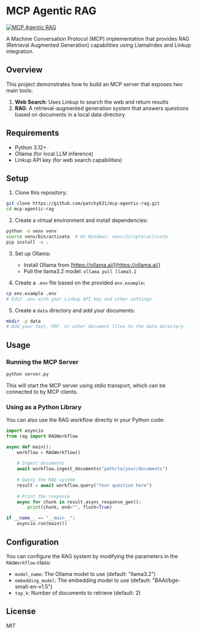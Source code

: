 # MCP Agentic RAG

[![MCP Agentic RAG](https://github.com/patchy631/ai-engineering-hub/blob/main/cursor_linkup_mcp/assets/thumbnail.png)](https://youtu.be/XMVzT8X0QTA)

A Machine Conversation Protocol (MCP) implementation that provides RAG (Retrieval Augmented Generation) capabilities using LlamaIndex and Linkup integration.

## Overview

This project demonstrates how to build an MCP server that exposes two main tools:
1. **Web Search**: Uses Linkup to search the web and return results
2. **RAG**: A retrieval-augmented generation system that answers questions based on documents in a local data directory

## Requirements

- Python 3.12+
- Ollama (for local LLM inference)
- Linkup API key (for web search capabilities)

## Setup

1. Clone this repository:
```bash
git clone https://github.com/patchy631/mcp-agentic-rag.git
cd mcp-agentic-rag
```

2. Create a virtual environment and install dependencies:
```bash
python -m venv venv
source venv/bin/activate  # On Windows: venv\Scripts\activate
pip install -e .
```

3. Set up Ollama:
   - Install Ollama from [https://ollama.ai/](https://ollama.ai/)
   - Pull the llama3.2 model: `ollama pull llama3.2`

4. Create a `.env` file based on the provided `env.example`:
```bash
cp env.example .env
# Edit .env with your Linkup API key and other settings
```

5. Create a `data` directory and add your documents:
```bash
mkdir -p data
# Add your text, PDF, or other document files to the data directory
```

## Usage

### Running the MCP Server

```bash
python server.py
```

This will start the MCP server using stdio transport, which can be connected to by MCP clients.

### Using as a Python Library

You can also use the RAG workflow directly in your Python code:

```python
import asyncio
from rag import RAGWorkflow

async def main():
    workflow = RAGWorkflow()
    
    # Ingest documents
    await workflow.ingest_documents("path/to/your/documents")
    
    # Query the RAG system
    result = await workflow.query("Your question here")
    
    # Print the response
    async for chunk in result.async_response_gen():
        print(chunk, end="", flush=True)

if __name__ == "__main__":
    asyncio.run(main())
```

## Configuration

You can configure the RAG system by modifying the parameters in the `RAGWorkflow` class:

- `model_name`: The Ollama model to use (default: "llama3.2")
- `embedding_model`: The embedding model to use (default: "BAAI/bge-small-en-v1.5")
- `top_k`: Number of documents to retrieve (default: 2)

## License

MIT
